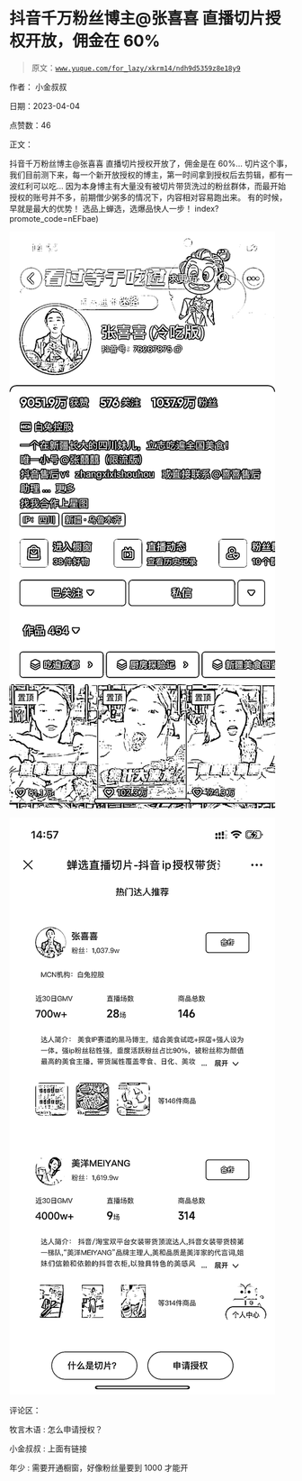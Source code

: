 # 抖音千万粉丝博主@张喜喜 直播切片授权开放，佣金在 60%

> 原文：[`www.yuque.com/for_lazy/xkrm14/ndh9d5359z8e18y9`](https://www.yuque.com/for_lazy/xkrm14/ndh9d5359z8e18y9)

作者： 小金叔叔

日期：2023-04-04

点赞数：46

正文：

抖音千万粉丝博主@张喜喜 直播切片授权开放了，佣金是在 60%… 切片这个事，我们目前测下来，每一个新开放授权的博主，第一时间拿到授权后去剪辑，都有一波红利可以吃… 因为本身博主有大量没有被切片带货洗过的粉丝群体，而最开始授权的账号并不多，前期僧少粥多的情况下，内容相对容易跑出来。 有的时候，早就是最大的优势！ 选品上蝉选，选爆品快人一步！ index?promote_code=nEFbae)

![](img/3146a02d8255ffaf70ecf777c55d44fc.png)

![](img/c387e5da04a8f16879ad4134a49c06f8.png)

评论区：

牧言木语 : 怎么申请授权？

小金叔叔 : 上面有链接

年少 : 需要开通橱窗，好像粉丝量要到 1000 才能开




